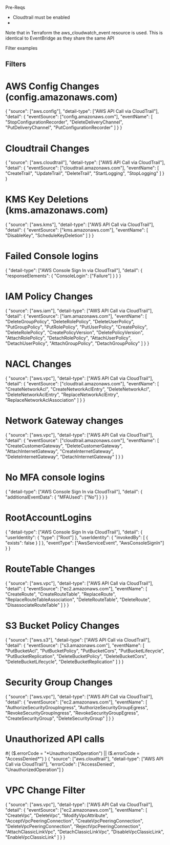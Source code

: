 

Pre-Reqs
* Cloudtrail must be enabled
* 



Note that in Terraform the aws_cloudwatch_event resource is used. This is identical to EventBridge as they share the same API





Filter examples
## Filters

# AWS Config Changes (config.amazonaws.com)
{
  "source": ["aws.config"],
  "detail-type": ["AWS API Call via CloudTrail"],
  "detail": {
    "eventSource": ["config.amazonaws.com"],
    "eventName": [
      "StopConfigurationRecorder",
      "DeleteDeliveryChannel",
      "PutDeliveryChannel",
      "PutConfigurationRecorder"
    ]
  }
}


# Cloudtrail Changes
{
  "source": ["aws.cloudtrail"],
  "detail-type": ["AWS API Call via CloudTrail"],
  "detail": {
    "eventSource": ["cloudtrail.amazonaws.com"],
    "eventName": [
      "CreateTrail",
      "UpdateTrail",
      "DeleteTrail",
      "StartLogging",
      "StopLogging"
    ]
  }
}

# KMS Key Deletions (kms.amazonaws.com)
{
  "source": ["aws.kms"],
  "detail-type": ["AWS API Call via CloudTrail"],
  "detail": {
    "eventSource": ["kms.amazonaws.com"],
    "eventName": [
      "DisableKey",
      "ScheduleKeyDeletion"
    ]
  }
}


# Failed Console logins
{
  "detail-type": ["AWS Console Sign In via CloudTrail"],
  "detail": {
    "responseElements": {
      "ConsoleLogin": ["Failure"]
    }
  }
}

# IAM Policy Changes
{
  "source": ["aws.iam"],
  "detail-type": ["AWS API Call via CloudTrail"],
  "detail": {
    "eventSource": ["iam.amazonaws.com"],
    "eventName": [
      "DeleteGroupPolicy",
      "DeleteRolePolicy",
      "DeleteUserPolicy",
      "PutGroupPolicy",
      "PutRolePolicy",
      "PutUserPolicy",
      "CreatePolicy",
      "DeleteRolePolicy",
      "CreatePolicyVersion",
      "DeletePolicyVersion",
      "AttachRolePolicy",
      "DetachRolePolicy",
      "AttachUserPolicy",
      "DetachUserPolicy",
      "AttachGroupPolicy",
      "DetachGroupPolicy"
    ]
  }
}


# NACL Changes
{
  "source": ["aws.vpc"],
  "detail-type": ["AWS API Call via CloudTrail"],
  "detail": {
    "eventSource": ["cloudtrail.amazonaws.com"],
    "eventName": [
      "CreateNetworkAcl",
      "CreateNetworkAclEntry",
      "DeleteNetworkAcl",
      "DeleteNetworkAclEntry",
      "ReplaceNetworkAclEntry",
      "ReplaceNetworkAclAssociation"
    ]
  }
}

# Network Gateway changes
{
  "source": ["aws.vpc"],
  "detail-type": ["AWS API Call via CloudTrail"],
  "detail": {
    "eventSource": ["cloudtrail.amazonaws.com"],
    "eventName": [
      "CreateCustomerGateway",
      "DeleteCustomerGateway",
      "AttachInternetGateway",
      "CreateInternetGateway",
      "DeleteInternetGateway",
      "DetachInternetGateway"
    ]
  }
}

# No MFA console logins
{
  "detail-type": ["AWS Console Sign In via CloudTrail"],
  "detail": {
    "additionalEventData": {
      "MFAUsed": ["No"]
    }
  }
}



# RootAccountLogins
{
  "detail-type": ["AWS Console Sign In via CloudTrail"],
  "detail": {
    "userIdentity": {
      "type": ["Root"]
    },
    "userIdentity": {
      "invokedBy": [ { "exists": false } ]
    },
    "eventType": ["AwsServiceEvent", "AwsConsoleSignIn"]
  }
}


# RouteTable Changes
{
  "source": ["aws.vpc"],
  "detail-type": ["AWS API Call via CloudTrail"],
  "detail": {
    "eventSource": ["ec2.amazonaws.com"],
    "eventName": [
      "CreateRoute",
      "CreateRouteTable",
      "ReplaceRoute",
      "ReplaceRouteTableAssociation",
      "DeleteRouteTable",
      "DeleteRoute",
      "DisassociateRouteTable"
    ]
  }
}

# S3 Bucket Policy Changes
{
  "source": ["aws.s3"],
  "detail-type": ["AWS API Call via CloudTrail"],
  "detail": {
    "eventSource": ["s3.amazonaws.com"],
    "eventName": [
      "PutBucketAcl",
      "PutBucketPolicy",
      "PutBucketCors",
      "PutBucketLifecycle",
      "PutBucketReplication",
      "DeleteBucketPolicy",
      "DeleteBucketCors",
      "DeleteBucketLifecycle",
      "DeleteBucketReplication"
    ]
  }
}

# Security Group Changes
{
  "source": ["aws.vpc"],
  "detail-type": ["AWS API Call via CloudTrail"],
  "detail": {
    "eventSource": ["ec2.amazonaws.com"],
    "eventName": [
      "AuthorizeSecurityGroupIngress",
      "AuthorizeSecurityGroupEgress",
      "RevokeSecurityGroupIngress",
      "RevokeSecurityGroupEgress",
      "CreateSecurityGroup",
      "DeleteSecurityGroup"
    ]
  }
}


# Unauthorized API calls
#{ ($.errorCode = "*UnauthorizedOperation") || ($.errorCode = "AccessDenied*") }
{
  "source": ["aws.cloudtrail"],
  "detail-type": ["AWS API Call via CloudTrail"],
  "errorCode": ["AccessDenied", "UnauthorizedOperation"]
}

# VPC Change Filter
{
  "source": ["aws.vpc"],
  "detail-type": ["AWS API Call via CloudTrail"],
  "detail": {
    "eventSource": ["ec2.amazonaws.com"],
    "eventName": [
      "CreateVpc",
      "DeleteVpc",
      "ModifyVpcAttribute",
      "AcceptVpcPeeringConnection",
      "CreateVpcPeeringConnection",
      "DeleteVpcPeeringConnection",
      "RejectVpcPeeringConnection",
      "AttachClassicLinkVpc",
      "DetachClassicLinkVpc",
      "DisableVpcClassicLink",
      "EnableVpcClassicLink"
    ]
  }
}